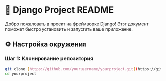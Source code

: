 # 🚀 Django Project README

Добро пожаловать в проект на фреймворке Django! Этот документ поможет быстро установить и запустить ваше приложение.

## ⚙️ Настройка окружения

### Шаг 1: Клонирование репозитория

```bash
git clone [https://github.com/yourusername/yourproject.git](https://github.com/yourusername/yourproject.git)
cd yourproject
